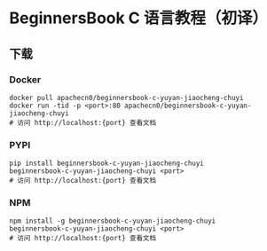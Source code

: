 # BeginnersBook C 语言教程（初译）

## 下载

### Docker

```
docker pull apachecn0/beginnersbook-c-yuyan-jiaocheng-chuyi
docker run -tid -p <port>:80 apachecn0/beginnersbook-c-yuyan-jiaocheng-chuyi
# 访问 http://localhost:{port} 查看文档
```

### PYPI

```
pip install beginnersbook-c-yuyan-jiaocheng-chuyi
beginnersbook-c-yuyan-jiaocheng-chuyi <port>
# 访问 http://localhost:{port} 查看文档
```

### NPM

```
npm install -g beginnersbook-c-yuyan-jiaocheng-chuyi
beginnersbook-c-yuyan-jiaocheng-chuyi <port>
# 访问 http://localhost:{port} 查看文档
```